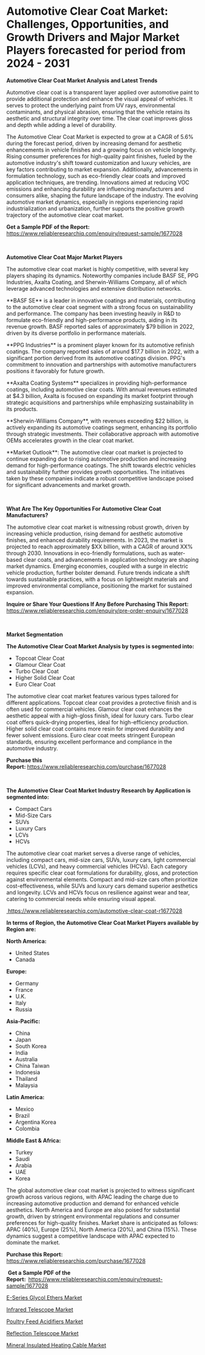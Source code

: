 <p><h1>Automotive Clear Coat Market: Challenges, Opportunities, and Growth Drivers and Major Market Players forecasted for period from 2024 - 2031</h1></p><p><strong>Automotive Clear Coat Market Analysis and Latest Trends</strong></p>
<p><p>Automotive clear coat is a transparent layer applied over automotive paint to provide additional protection and enhance the visual appeal of vehicles. It serves to protect the underlying paint from UV rays, environmental contaminants, and physical abrasion, ensuring that the vehicle retains its aesthetic and structural integrity over time. The clear coat improves gloss and depth while adding a level of durability.</p><p>The Automotive Clear Coat Market is expected to grow at a CAGR of 5.6% during the forecast period, driven by increasing demand for aesthetic enhancements in vehicle finishes and a growing focus on vehicle longevity. Rising consumer preferences for high-quality paint finishes, fueled by the automotive industry's shift toward customization and luxury vehicles, are key factors contributing to market expansion. Additionally, advancements in formulation technology, such as eco-friendly clear coats and improved application techniques, are trending. Innovations aimed at reducing VOC emissions and enhancing durability are influencing manufacturers and consumers alike, shaping the future landscape of the industry. The evolving automotive market dynamics, especially in regions experiencing rapid industrialization and urbanization, further supports the positive growth trajectory of the automotive clear coat market.</p></p>
<p><strong>Get a Sample PDF of the Report:&nbsp;</strong> <a href="https://www.reliableresearchiq.com/enquiry/request-sample/1677028?utm_campaign=1088&utm_medium=2&utm_source=Github&utm_content=ia&utm_term=30092024&utm_id=automotive-clear-coat">https://www.reliableresearchiq.com/enquiry/request-sample/1677028</a></p>
<p>&nbsp;</p>
<p><strong>Automotive Clear Coat Major Market Players</strong></p>
<p><p>The automotive clear coat market is highly competitive, with several key players shaping its dynamics. Noteworthy companies include BASF SE, PPG Industries, Axalta Coating, and Sherwin-Williams Company, all of which leverage advanced technologies and extensive distribution networks. </p><p>**BASF SE** is a leader in innovative coatings and materials, contributing to the automotive clear coat segment with a strong focus on sustainability and performance. The company has been investing heavily in R&D to formulate eco-friendly and high-performance products, aiding in its revenue growth. BASF reported sales of approximately $79 billion in 2022, driven by its diverse portfolio in performance materials.</p><p>**PPG Industries** is a prominent player known for its automotive refinish coatings. The company reported sales of around $17.7 billion in 2022, with a significant portion derived from its automotive coatings division. PPG's commitment to innovation and partnerships with automotive manufacturers positions it favorably for future growth.</p><p>**Axalta Coating Systems** specializes in providing high-performance coatings, including automotive clear coats. With annual revenues estimated at $4.3 billion, Axalta is focused on expanding its market footprint through strategic acquisitions and partnerships while emphasizing sustainability in its products.</p><p>**Sherwin-Williams Company**, with revenues exceeding $22 billion, is actively expanding its automotive coatings segment, enhancing its portfolio through strategic investments. Their collaborative approach with automotive OEMs accelerates growth in the clear coat market.</p><p>**Market Outlook**: The automotive clear coat market is projected to continue expanding due to rising automotive production and increasing demand for high-performance coatings. The shift towards electric vehicles and sustainability further provides growth opportunities. The initiatives taken by these companies indicate a robust competitive landscape poised for significant advancements and market growth.</p></p>
<p>&nbsp;</p>
<p><strong>What Are The Key Opportunities For Automotive Clear Coat Manufacturers?</strong></p>
<p><p>The automotive clear coat market is witnessing robust growth, driven by increasing vehicle production, rising demand for aesthetic automotive finishes, and enhanced durability requirements. In 2023, the market is projected to reach approximately $XX billion, with a CAGR of around XX% through 2030. Innovations in eco-friendly formulations, such as water-based clear coats, and advancements in application technology are shaping market dynamics. Emerging economies, coupled with a surge in electric vehicle production, further bolster demand. Future trends indicate a shift towards sustainable practices, with a focus on lightweight materials and improved environmental compliance, positioning the market for sustained expansion.</p></p>
<p><strong>Inquire or Share Your Questions If Any Before Purchasing This Report:</strong> <a href="https://www.reliableresearchiq.com/enquiry/pre-order-enquiry/1677028?utm_campaign=1088&utm_medium=2&utm_source=Github&utm_content=ia&utm_term=30092024&utm_id=automotive-clear-coat">https://www.reliableresearchiq.com/enquiry/pre-order-enquiry/1677028</a></p>
<p>&nbsp;</p>
<p><strong>Market Segmentation</strong></p>
<p><strong>The Automotive Clear Coat Market Analysis by types is segmented into:</strong></p>
<p><ul><li>Topcoat Clear Coat</li><li>Glamour Clear Coat</li><li>Turbo Clear Coat</li><li>Higher Solid Clear Coat</li><li>Euro Clear Coat</li></ul></p>
<p><p>The automotive clear coat market features various types tailored for different applications. Topcoat clear coat provides a protective finish and is often used for commercial vehicles. Glamour clear coat enhances the aesthetic appeal with a high-gloss finish, ideal for luxury cars. Turbo clear coat offers quick-drying properties, ideal for high-efficiency production. Higher solid clear coat contains more resin for improved durability and fewer solvent emissions. Euro clear coat meets stringent European standards, ensuring excellent performance and compliance in the automotive industry.</p></p>
<p><strong>Purchase this Report:&nbsp;</strong><a href="https://www.reliableresearchiq.com/purchase/1677028?utm_campaign=1088&utm_medium=2&utm_source=Github&utm_content=ia&utm_term=30092024&utm_id=automotive-clear-coat">https://www.reliableresearchiq.com/purchase/1677028</a></p>
<p>&nbsp;</p>
<p><strong>The Automotive Clear Coat Market Industry Research by Application is segmented into:</strong></p>
<p><ul><li>Compact Cars</li><li>Mid-Size Cars</li><li>SUVs</li><li>Luxury Cars</li><li>LCVs</li><li>HCVs</li></ul></p>
<p><p>The automotive clear coat market serves a diverse range of vehicles, including compact cars, mid-size cars, SUVs, luxury cars, light commercial vehicles (LCVs), and heavy commercial vehicles (HCVs). Each category requires specific clear coat formulations for durability, gloss, and protection against environmental elements. Compact and mid-size cars often prioritize cost-effectiveness, while SUVs and luxury cars demand superior aesthetics and longevity. LCVs and HCVs focus on resilience against wear and tear, catering to commercial needs while ensuring visual appeal.</p></p>
<p><a href="https://www.reliableresearchiq.com/automotive-clear-coat-r1677028?utm_campaign=1088&utm_medium=2&utm_source=Github&utm_content=ia&utm_term=30092024&utm_id=automotive-clear-coat">&nbsp;https://www.reliableresearchiq.com/automotive-clear-coat-r1677028</a></p>
<p><strong>In terms of Region, the Automotive Clear Coat Market Players available by Region are:</strong></p>
<p>
    <p> <strong> North America: </strong>
        <ul>
            <li>United States</li>
            <li>Canada</li>
        </ul>
        </p> 
    <p> <strong> Europe: </strong>
        <ul>
            <li>Germany</li>
            <li>France</li>
            <li>U.K.</li>
            <li>Italy</li>
            <li>Russia</li>
        </ul>
        </p> 
    <p> <strong> Asia-Pacific: </strong>
        <ul>
            <li>China</li>
            <li>Japan</li>
            <li>South Korea</li>
            <li>India</li>
            <li>Australia</li>
            <li>China Taiwan</li>
            <li>Indonesia</li>
            <li>Thailand</li>
            <li>Malaysia</li>
        </ul>
        </p> 
    <p> <strong> Latin America: </strong>
        <ul>
            <li>Mexico</li>
            <li>Brazil</li>
            <li>Argentina Korea</li>
            <li>Colombia</li>
        </ul>
        </p> 
    <p> <strong> Middle East & Africa: </strong>
        <ul>
            <li>Turkey</li>
            <li>Saudi</li>
            <li>Arabia</li>
            <li>UAE</li>
            <li>Korea</li>
        </ul>
    </p>
    </p>
<p><p>The global automotive clear coat market is projected to witness significant growth across various regions, with APAC leading the charge due to increasing automotive production and demand for enhanced vehicle aesthetics. North America and Europe are also poised for substantial growth, driven by stringent environmental regulations and consumer preferences for high-quality finishes. Market share is anticipated as follows: APAC (40%), Europe (25%), North America (20%), and China (15%). These dynamics suggest a competitive landscape with APAC expected to dominate the market.</p></p>
<p><strong>Purchase this Report: </strong><a href="https://www.reliableresearchiq.com/purchase/1677028?utm_campaign=1088&utm_medium=2&utm_source=Github&utm_content=ia&utm_term=30092024&utm_id=automotive-clear-coat">https://www.reliableresearchiq.com/purchase/1677028</a></p>
<p>&nbsp;<strong>Get a Sample PDF of the Report:&nbsp;&nbsp;</strong><a href="https://www.reliableresearchiq.com/enquiry/request-sample/1677028?utm_campaign=1088&utm_medium=2&utm_source=Github&utm_content=ia&utm_term=30092024&utm_id=automotive-clear-coat">https://www.reliableresearchiq.com/enquiry/request-sample/1677028</a></p>
<p><strong></strong></p>
<p><p><a href="https://github.com/abbiewimld/Market-Research-Report-List-1/blob/main/e-series-glycol-ethers-market.md?utm_campaign=1088&utm_medium=2&utm_source=Github&utm_content=ia&utm_term=30092024&utm_id=automotive-clear-coat">E-Series Glycol Ethers Market</a></p><p><a href="https://www.linkedin.com/pulse/what-influencing-future-infrared-telescope-market-insights-wwjqc?utm_campaign=1088&utm_medium=2&utm_source=Github&utm_content=ia&utm_term=30092024&utm_id=automotive-clear-coat">Infrared Telescope Market</a></p><p><a href="https://github.com/MCGEE-CRANECaitlyn/Market-Research-Report-List-1/blob/main/poultry-feed-acidifiers-market.md?utm_campaign=1088&utm_medium=2&utm_source=Github&utm_content=ia&utm_term=30092024&utm_id=automotive-clear-coat">Poultry Feed Acidifiers Market</a></p><p><a href="https://www.linkedin.com/pulse/navigating-reflection-telescope-market-expert-analysis-forecast-bbzpc?utm_campaign=1088&utm_medium=2&utm_source=Github&utm_content=ia&utm_term=30092024&utm_id=automotive-clear-coat">Reflection Telescope Market</a></p><p><a href="https://issuu.com/reportprime-2/docs/mineral-insulated-heating-cable-mar_feb0630f935261?utm_campaign=1088&utm_medium=2&utm_source=Github&utm_content=ia&utm_term=30092024&utm_id=automotive-clear-coat">Mineral Insulated Heating Cable Market</a></p></p>
